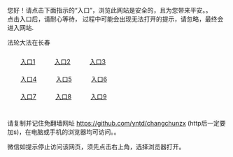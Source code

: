 您好！请点击下面指示的“入口”，浏览此网站是安全的，且为您带来平安。。 <br/>
点击入口后，请耐心等待， 过程中可能会出现无法打开的提示，请忽略，最终会进入网站. </br>

法轮大法在长春<br/>
<div style="padding:10px"><a style="margin:20px" target="_blank" href="https://d1win0dut5mhzp.cloudfront.net/2Qpsp?cozadmgj" id="ccLink1" rel="nofollow">入口1</a> <a target="_blank" style="margin:20px" href="https://d29c673sz6urvh.cloudfront.net/2Qpsp?cqsdalfd" id="ccLink2" rel="nofollow">入口2</a> <a style="margin:20px" target="_blank" href="https://drd63vijlpxts.cloudfront.net/2Qpsp?gxwfnlxp" id="ccLink3" rel="nofollow">入口3</a></div>

<div style="padding:10px" ><a style="margin:20px" target="_blank" href="https://d1win0dut5mhzp.cloudfront.net/2Qpsp?cozadmgj" id="ccLink4" rel="nofollow">入口4</a> <a style="margin:20px" href="https://d29c673sz6urvh.cloudfront.net/2Qpsp?cqsdalfd" target="_blank" id="ccLink5" rel="nofollow">入口5</a> <a style="margin:20px" href="https://drd63vijlpxts.cloudfront.net/2Qpsp?gxwfnlxp" target="_blank" id="ccLink6" rel="nofollow">入口6</a></div>

<div style="padding:10px"><a style="margin:20px" target="_blank" href="https://d1win0dut5mhzp.cloudfront.net/2Qpsp?cozadmgj" id="ccLink7" rel="nofollow">入口7</a> <a style="margin:20px" href="https://d29c673sz6urvh.cloudfront.net/2Qpsp?cqsdalfd" target="_blank" id="ccLink8" rel="nofollow">入口8</a> <a style="margin:20px" target="_blank" href="https://drd63vijlpxts.cloudfront.net/2Qpsp?gxwfnlxp" id="ccLink9" rel="nofollow">入口9</a></div>

<br/>



请复制并记住免翻墙网址 https://github.com/yntd/changchunzx (http后一定要加s)，在电脑或手机的浏览器均可访问。。<br/>

微信如提示停止访问该网页，须先点击右上角，选择浏览器打开。

